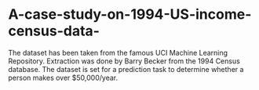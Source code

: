 # A-case-study-on-1994-US-income-census-data-
The dataset has been taken from the famous UCI Machine Learning Repository. Extraction was done by Barry Becker from the 1994 Census database. The dataset is set for a prediction task to determine whether a person makes over $50,000/year.
